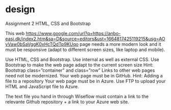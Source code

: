 # design
Assignment 2 HTML, CSS and Bootstrap

This web https://www.google.com/url?q=https://anbo-easj.dk/index2.htm&sa=D&source=editors&ust=1664817425119215&usg=AOvVaw0bSaVggK0xHcTQdTp9KUqo
page needs a more modern look and it must be responsive (adapt to different screen sizes, like laptop and mobile).

Use HTML, CSS and Bootstrap.
Use internal as well as external CSS.
Use Bootstrap to make the web page adapt to the current screen size
Hint: Bootstrap class=”container” and class=”row”
Links to other web pages need not be modernized.
Your web page must be in GitHub.
Hint: Adding a file to a repository
Your web page must be in Azure.
Use FTP to upload your HTML and JavaScript file to Azure.

The text file you hand in through Wiseflow must contain a link to the relevante Github repository + a link to your Azure web site.
